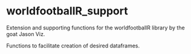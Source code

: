 # worldfootballR_support
Extension and supporting functions for the worldfootballR library by the goat Jason Viz. 

Functions to facilitate creation of desired dataframes. 
